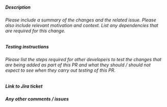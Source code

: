 ##### Description

###### Please include a summary of the changes and the related issue. Please also include relevant motivation and context. List any dependencies that are required for this change.

##### Testing instructions

###### Please list the steps required for other developers to test the changes that are being added as part of this PR and what they should / should not expect to see when they carry out testing of this PR.

##### Link to Jira ticket

##### Any other comments / issues
